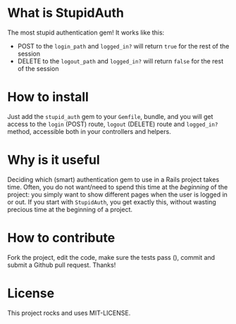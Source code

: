 What is StupidAuth
==================

The most stupid authentication gem! It works like this:

* POST to the `login_path` and `logged_in?` will return `true` for the rest of the session
* DELETE to the `logout_path` and `logged_in?` will return `false` for the rest of the session

How to install
==============

Just add the `stupid_auth` gem to your `Gemfile`, bundle, and you will get access to the `login` (POST) route, `logout` (DELETE) route and `logged_in?` method, accessible both in your controllers and helpers.

Why is it useful
================

Deciding which (smart) authentication gem to use in a Rails project takes time.
Often, you do not want/need to spend this time at the *beginning* of the project: you simply want to show different pages when the user is logged in or out.
If you start with `StupidAuth`, you get exactly this, without wasting precious time at the beginning of a project.

How to contribute
=================

Fork the project, edit the code, make sure the tests pass (), commit and submit a Github pull request. Thanks!

License
=======
This project rocks and uses MIT-LICENSE.